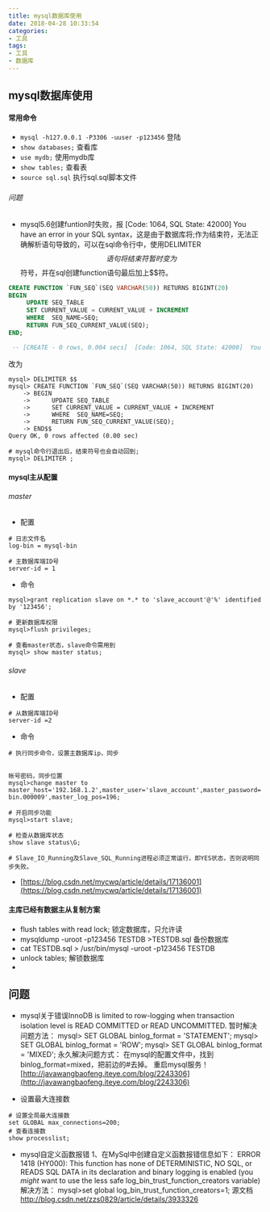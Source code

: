 ```yaml
---
title: mysql数据库使用
date: 2018-04-28 10:33:54
categories: 
- 工具
tags:
- 工具
- 数据库
---
```


## mysql数据库使用


#### 常用命令

- `mysql -h127.0.0.1 -P3306 -uuser -p123456` 登陆
- `show databases;` 查看库
- `use mydb;` 使用mydb库
- `show tables;` 查看表
- `source sql.sql` 执行sql.sql脚本文件



###### 问题

- mysql5.6创建funtion时失败，报 [Code: 1064, SQL State: 42000]  You have an error in your SQL syntax，这是由于数据库将;作为结束符，无法正确解析语句导致的，可以在sql命令行中，使用DELIMITER $$语句将结束符暂时变为$$符号，并在sql创建function语句最后加上$$符。

```sql
CREATE FUNCTION `FUN_SEQ`(SEQ VARCHAR(50)) RETURNS BIGINT(20)
BEGIN
     UPDATE SEQ_TABLE
     SET CURRENT_VALUE = CURRENT_VALUE + INCREMENT
     WHERE  SEQ_NAME=SEQ;
     RETURN FUN_SEQ_CURRENT_VALUE(SEQ);
END;

 -- [CREATE - 0 rows, 0.004 secs]  [Code: 1064, SQL State: 42000]  You have an error in your SQL syntax; check the manual that corresponds to your MySQL server version for the right syntax to use near '' at line 5
```
改为
```shell
mysql> DELIMITER $$
mysql> CREATE FUNCTION `FUN_SEQ`(SEQ VARCHAR(50)) RETURNS BIGINT(20)
    -> BEGIN
    ->      UPDATE SEQ_TABLE
    ->      SET CURRENT_VALUE = CURRENT_VALUE + INCREMENT
    ->      WHERE  SEQ_NAME=SEQ;
    ->      RETURN FUN_SEQ_CURRENT_VALUE(SEQ);
    -> END$$
Query OK, 0 rows affected (0.00 sec)

# mysql命令行退出后，结束符号也会自动回到;
mysql> DELIMITER ; 
```


#### mysql主从配置

###### master
- 配置
```
# 日志文件名  
log-bin = mysql-bin  
  
# 主数据库端ID号  
server-id = 1
```

- 命令
```
mysql>grant replication slave on *.* to 'slave_account'@'%' identified by '123456';  
  
# 更新数据库权限  
mysql>flush privileges;

# 查看master状态，slave命令需用到
mysql> show master status;  
```

###### slave

- 配置

```
# 从数据库端ID号  
server-id =2 
```



- 命令

```
# 执行同步命令，设置主数据库ip，同步


帐号密码，同步位置  
mysql>change master to master_host='192.168.1.2',master_user='slave_account',master_password='123456',master_log_file='mysql-bin.000009',master_log_pos=196;  
  
# 开启同步功能  
mysql>start slave; 

# 检查从数据库状态
show slave status\G;  

# Slave_IO_Running及Slave_SQL_Running进程必须正常运行，即YES状态，否则说明同步失败。
```

- [https://blog.csdn.net/mycwq/article/details/17136001](https://blog.csdn.net/mycwq/article/details/17136001)

#### 主库已经有数据主从复制方案

- flush tables with read lock; 锁定数据库，只允许读
-  mysqldump -uroot -p123456 TESTDB >TESTDB.sql 备份数据库
-  cat TESTDB.sql > /usr/bin/mysql -uroot -p123456 TESTDB
-  unlock tables; 解锁数据库
-  
## 问题

- mysql关于错误InnoDB is limited to row-logging when transaction isolation level is READ COMMITTED or READ UNCOMMITTED.
暂时解决问题方法：
mysql> 
SET GLOBAL binlog_format = 'STATEMENT';
mysql> 
SET GLOBAL binlog_format = 'ROW';
mysql> 
SET GLOBAL binlog_format = 'MIXED';
永久解决问题方式：
在mysql的配置文件中，找到binlog_format=mixed，把前边的#去掉。
重启mysql服务！
[http://javawangbaofeng.iteye.com/blog/2243306](http://javawangbaofeng.iteye.com/blog/2243306)


- 设置最大连接数
```
# 设置全局最大连接数
set GLOBAL max_connections=200;
# 查看连接数
show processlist;
```

- mysql自定义函数报错
1、在MySql中创建自定义函数报错信息如下：
ERROR 1418 (HY000): This function has none of DETERMINISTIC, NO SQL, or READS SQL DATA in its declaration and binary logging is enabled (you *might* want to use the less safe log_bin_trust_function_creators variable)
解决方法：
mysql>set global log_bin_trust_function_creators=1;
源文档 <http://blog.csdn.net/zzs0829/article/details/3933326>